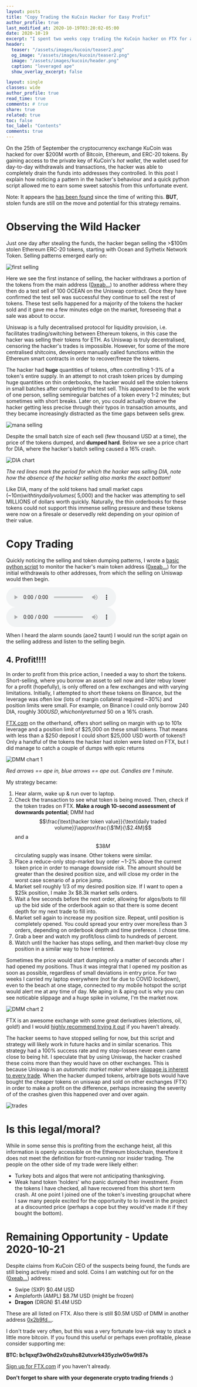 ```yaml
---
layout: posts
title: "Copy Trading the KuCoin Hacker for Easy Profit"
author_profile: true
last_modified_at: 2020-10-19T03:20:02-05:00
date: 2020-10-19
excerpt: "I spent two weeks copy trading the KuCoin hacker on FTX for absolute bank. High leverage great ape."
header:
  teaser: "/assets/images/kucoin/teaser2.png"
  og_image: "/assets/images/kucoin/teaser2.png"
  image: "/assets/images/kucoin/header.png"
  caption: "leveraged ape"
  show_overlay_excerpt: false

layout: single
classes: wide
author_profile: true
read_time: true
comments: # true
share: true
related: true
toc: false
toc_label: "Contents"
comments: true
---
```

On the 25th of September the cryptocurrency exchange KuCoin was hacked for over $200M worth of Bitcoin, Ethereum, and ERC-20 tokens. By gaining access to the private key of KuCoin's *hot wallet*, the wallet used for day-to-day withdrawals and transactions, the hacker was able to completely drain the funds into addresses they controlled. In this post I explain how noticing a pattern in the hacker's behaviour and a quick python script allowed me to earn some sweet satoshis from this unfortunate event.

Note: It appears the [has been found](https://news.bitcoin.com/kucoin-ceo-says-exchange-hack-suspects-found-204-million-recovered/) since the time of writing this. **BUT**, stolen funds are still on the move and potential for this strategy remains.

# Observing the Wild Hacker
Just one day after stealing the funds, the hacker began selling the >$100m stolen Ethereum ERC-20 tokens, starting with Ocean and Sythetix Network Token. Selling patterns emerged early on:

![first selling](/assets/images/kucoin/initialSells.png)

Here we see the first instance of selling, the hacker withdraws a portion of the tokens from the main address ([0xeab...](https://etherscan.io/address/0xeb31973e0febf3e3d7058234a5ebbae1ab4b8c23#tokentxns)) to another address where they then do a test sell of 100 OCEAN on the Uniswap contract. Once they have confirmed the test sell was successful they continue to sell the rest of tokens. These test sells happened for a majority of the tokens the hacker sold and it gave me a few minutes edge on the market, foreseeing that a sale was about to occur.

Uniswap is a fully decentralised protocol for liquidity provision, i.e. facilitates trading/switching between Ethereum tokens, in this case the hacker was selling their tokens for ETH. As Uniswap is truly decentralised, censoring the hacker's trades is impossible. However, for some of the more centralised shitcoins, developers manually called functions within the Ethereum smart contracts in order to recover/freeze the tokens.

The hacker had **huge** quantities of tokens, often controlling 1-3% of a token's entire supply. In an attempt to not crash token prices by dumping huge quantities on thin orderbooks, the hacker would sell the stolen tokens in small batches after completing the test sell. This appeared to be the work of one person, selling semiregular batches of a token every 1-2 minutes; but sometimes with short breaks. Later on, you could actually observe the hacker getting less precise through their typos in transaction amounts, and they became increasingly distracted as the time gaps between sells grew.

![mana selling](/assets/images/kucoin/MANA.png)

Despite the small batch size of each sell (few thousand USD at a time), the price of the tokens dumped, and **dumped hard**. Below we see a price chart for DIA, where the hacker's batch selling caused a 16% crash.

![DIA chart](/assets/images/kucoin/DIA2.png)

*The red lines mark the period for which the hacker was selling DIA, note how the absence of the hacker selling also marks the exact bottom!*

Like DIA, many of the sold tokens had small market caps (~$10m) with tiny daily volumes (~$5,000) and the hacker was attempting to sell MILLIONS of dollars worth quickly. Naturally, the thin orderbooks for these tokens could not support this immense selling pressure and these tokens were now on a firesale or deservedly rekt depending on your opinion of their value.

# Copy Trading
Quickly noticing the selling and token dumping patterns, I wrote a [basic python script](/assets/addresswatch.py.txt) to monitor the hacker's main token address ([0xeab...](https://etherscan.io/address/0xeb31973e0febf3e3d7058234a5ebbae1ab4b8c23#tokentxns)) for the initial withdrawals to other addresses, from which the selling on Uniswap would then begin.

<audio controls>
    <source src="/assets/images/kucoin/ally.mp3" type="audio/mpeg">
</audio>
<audio controls>
    <source src="/assets/images/kucoin/gold_please.mp3" type="audio/mpeg">
</audio>

When I heard the alarm sounds (aoe2 taunt) I would run the script again on the selling address and listen to the selling begin.

## 4. Profit!!!!
In order to profit from this price action, I needed a way to short the tokens. Short-selling, where you borrow an asset to sell now and later rebuy lower for a profit (hopefully), is only offered on a few exchanges and with varying limitations. Initially, I attempted to short these tokens on Binance, but the leverage was often low (lots of margin collateral required ~30%) and position limits were small. For example, on Binance I could only borrow 240 DIA, roughly $300 USD, which only returned ~$50 on a 16% crash.

[FTX.com](https://ftx.com/#a=apePost) on the otherhand, offers short selling on margin with up to 101x leverage and a position limit of $25,000 on these small tokens. That means with less than a $250 deposit I could short $25,000 USD worth of tokens!! Only a handful of the tokens the hacker had stolen were listed on FTX, but I did manage to catch a couple of dumps with epic returns

![DMM chart 1](/assets/images/kucoin/DMMAPE1.png)

*Red arrows == ape in, blue arrows == ape out. Candles are 1 minute.*

My strategy became:
1. Hear alarm, wake up & run over to laptop.
2. Check the transaction to see what token is being moved. Then, check if the token trades on FTX. **Make a rough 10-second assessment of downwards potential**; DMM had $$\frac{\text{hacker token value}}{\text{daily traded volume}}\approx\frac{\$1M}{\$2.4M}$$ and a $$\$38M$$ circulating supply was insane. Other tokens were similar.
3. Place a reduce-only stop-market buy order ~1-2% above the current token price in order to manage downside risk. The amount should be greater than the desired position size, and will close my order in the worst case scenario of a price jump.
4. Market sell roughly 1/3 of my desired position size. If I want to open a $25k position, I make 3x $8.3k market sells orders.
5. Wait a few seconds before the next order, allowing for algos/bots to fill up the bid side of the orderbook again so that there is some decent depth for my next trade to fill into.
6. Market sell again to increase my position size. Repeat, until position is completely opened. You could spread your entry over more/less than 3 orders, depending on orderbook depth and time preferece. I chose time.
7. Grab a beer and watch my profit/loss climb to hundreds of percent.
8. Watch until the hacker has stops selling, and then market-buy close my position in a similar way to how I entered.

Sometimes the price would start dumping only a matter of seconds after I had opened my positions. Thus it was integral that I opened my position as soon as possible, regardless of small deviations in entry price. For two weeks I carried my laptop everywhere (not far due to COVID lockdown), even to the beach at one stage, connected to my mobile hotspot the script would alert me at any time of day. Me aping in & aping out is why you can see noticable slippage and a huge spike in volume, I'm the market now.

![DMM chart 2](/assets/images/kucoin/DMMAPE.png)

FTX is an awesome exchange with some great derivatives (elections, oil, gold!) and I would [highly recommend trying it out](https://ftx.com/#a=apePost) if you haven't already.

The hacker seems to have stopped selling for now, but this script and strategy will likely work in future hacks and in similar scenarios. This strategy had a 100% success rate and my stop-losses never even came close to being hit. I speculate that by using Uniswap, the hacker crashed these coins more than they would have on other exchanges. This is because Uniswap is an *automatic market maker* where [slippage is inherent to every trade](https://cointelegraph.com/explained/uniswap-and-automated-market-makers-explained). When the hacker dumped tokens, arbitrage bots would have bought the cheaper tokens on uniswap and sold on other exchanges (FTX) in order to make a profit on the difference, perhaps increasing the severity of of the crashes given this happened over and over again.

![trades](/assets/images/kucoin/wins.png)

# Is this legal/moral?
While in some sense this is profiting from the exchange heist, all this information is openly accessible on the Ethereum blockchain, therefore it does not meet the definition for front-running nor insider trading. The people on the other side of my trade were likely either:
* Turkey bots and algos that were not anticipating thanksgiving.
* Weak hand token 'holders' who panic dumped their investment. From the tokens I have checked, all have recovered from this short term crash.
At one point I joined one of the token's investing groupchat where I saw many people excited for the opportunity to to invest in the project at a discounted price (perhaps a cope but they would've made it if they bought the bottom).

# Remaining Opportunity - Update 2020-10-21
Despite claims from KuCoin CEO of the suspects being found, the funds are still being actively mixed and sold. Coins I am watching out for on the ([0xeab...](https://etherscan.io/address/0xeb31973e0febf3e3d7058234a5ebbae1ab4b8c23#tokentxns)) address:
* Swipe (SXP) $0.4M USD
* Ampleforth (AMPL) $8.7M USD (might be frozen)
* **Dragon** (DRGN) $1.4M USD

These are all listed on FTX. Also there is still $0.5M USD of DMM in another address [0x2b9fd...](https://etherscan.io/address/0x2b9fde1ee93f17e7534674b777f4fcc1a371e4bf#tokentxns). 

I don't trade very often, but this was a very fortunate low-risk way to stack a little more bitcoin. If you found this useful or perhaps even profitable, please consider supporting me:

**BTC: bc1qxqf3w0hd2x0zuhs82utvxrk435yzlw05w9t87s**

[Sign up for FTX.com](https://ftx.com/#a=apePost) if you haven't already.

**Don't forget to share with your degenerate crypto trading friends :)**

<!-- Initially routine, but started to switch it up and get lazy/distracted. Selling at an impossibly slow speed.
# Liquid Knives check the Prize
* How long until they started selling
* Single indivual selling shedule 
* What they sold, some tokens were frozen
* How they sold, test sells
PLOT IDEAS : sell times, tokens sold, withdrawals

# Token Dumping
* Uniswap slippage and subsequent dumping
* Arbitrage mechanism dumping prices
* Why they sold for ether

# Token Dumping
-->
